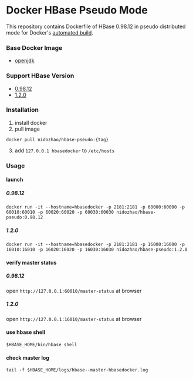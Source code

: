 # Docker HBase Pseudo Mode
This repository contains Dockerfile of HBase 0.98.12 in pseudo distributed mode for Docker's [automated build](https://hub.docker.com/r/nidozhao/hbase-pseudo/).

### Base Docker Image
- [openjdk](https://store.docker.com/images/openjdk?tab=description)

### Support HBase Version
- [0.98.12](https://github.com/zhao-y/docker-hbase-pseudo/tree/0.98.12)
- [1.2.0](https://github.com/zhao-y/docker-hbase-pseudo/tree/1.2.0)

### Installation
1. install docker
2. pull image
```shell
docker pull nidozhao/hbase-pseudo:{tag}
```
3. add `127.0.0.1 hbasedocker` to `/etc/hosts`

### Usage
#### launch

##### 0.98.12
```shell
docker run -it --hostname=hbasedocker -p 2181:2181 -p 60000:60000 -p 60010:60010 -p 60020:60020 -p 60030:60030 nidozhao/hbase-pseudo:0.98.12
```

##### 1.2.0
```shell
docker run -it --hostname=hbasedocker -p 2181:2181 -p 16000:16000 -p 16010:16010 -p 16020:16020 -p 16030:16030 nidozhao/hbase-pseudo:1.2.0
```

#### verify master status

##### 0.98.12
open `http://127.0.0.1:60010/master-status` at browser

##### 1.2.0
open `http://127.0.0.1:16010/master-status` at browser

#### use hbase shell
```shell
$HBASE_HOME/bin/hbase shell
```

#### check master log
```
tail -f $HBASE_HOME/logs/hbase--master-hbasedocker.log
```
